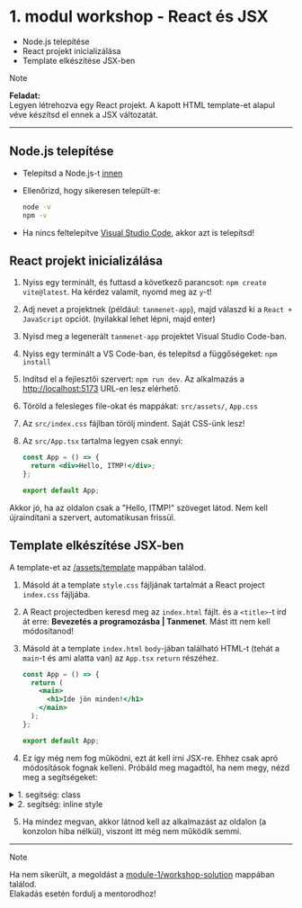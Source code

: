 # 1. modul workshop - React és JSX

- Node.js telepítése
- React projekt inicializálása
- Template elkészítése JSX-ben

> [!NOTE]  
> **Feladat:**  
> Legyen létrehozva egy React projekt. A kapott HTML template-et alapul véve készítsd el ennek a JSX változatát.

<hr />

## Node.js telepítése

- Telepítsd a Node.js-t [innen](https://nodejs.org/en)
- Ellenőrizd, hogy sikeresen települt-e:

  ```sh
  node -v
  npm -v
  ```

- Ha nincs feltelepítve [Visual Studio Code](https://code.visualstudio.com/), akkor azt is telepítsd!

## React projekt inicializálása

1. Nyiss egy terminált, és futtasd a következő parancsot: `npm create vite@latest`. Ha kérdez valamit, nyomd meg az `y`-t!
2. Adj nevet a projektnek (például: `tanmenet-app`), majd válaszd ki a `React + JavaScript` opciót. (nyilakkal lehet lépni, majd enter)
3. Nyisd meg a legenerált `tanmenet-app` projektet Visual Studio Code-ban.
4. Nyiss egy terminált a VS Code-ban, és telepítsd a függőségeket: `npm install`
5. Indítsd el a fejlesztői szervert: `npm run dev`. Az alkalmazás a [http://localhost:5173](http://localhost:5173) URL-en lesz elérhető.
6. Töröld a felesleges file-okat és mappákat: `src/assets/`, `App.css`
7. Az `src/index.css` fájlban törölj mindent. Saját CSS-ünk lesz!
8. Az `src/App.tsx` tartalma legyen csak ennyi:

   ```jsx
   const App = () => {
     return <div>Hello, ITMP!</div>;
   };

   export default App;
   ```

Akkor jó, ha az oldalon csak a "Hello, ITMP!" szöveget látod. Nem kell újraindítani a szervert, automatikusan frissül.

## Template elkészítése JSX-ben

A template-et az [/assets/template](../assets/template/) mappában találod.

1. Másold át a template `style.css` fájljának tartalmát a React project `index.css` fájljába.
2. A React projectedben keresd meg az `index.html` fájlt. és a `<title>`-t írd át erre: **Bevezetés a programozásba | Tanmenet**. Mást itt nem kell módosítanod!
3. Másold át a template `index.html` `body`-jában található HTML-t (tehát a `main`-t és ami alatta van) az `App.tsx` `return` részéhez.

   ```jsx
   const App = () => {
     return (
       <main>
         <h1>Ide jön minden!</h1>
       </main>
     );
   };

   export default App;
   ```

4. Ez így még nem fog működni, ezt át kell írni JSX-re. Ehhez csak apró módosítások fognak kelleni. Próbáld meg magadtól, ha nem megy, nézd meg a segítségeket:

<details>
<summary>1. segítség: class</summary>

Ahhoz szoktunk, hogy HTML-ben a tagekhez a `class` kulcsszóval rendelünk osztályokat. A JSX-ben ez nem így van, mivel a `class` JavaScript-ben egy "foglalt" kulcsszó, ezért a `className` attribútubot használjuk helyette. Tehát mindenhol, ahol most `class` van, át kell írni `className`-re.

</details>

<details>
<summary>2. segítség: inline style</summary>

A jelenlegi projektünkben 2 helyen használunk inline style-t. Ha HTML-ben tesszük ezt meg, akkor csak simán egy string-et használunk. Ezzel szemben JSX-ben egy JavaScript objectet kell átadni a style attribútumnak:

**HTML példa:**

```html
<div style="font-size: 12px; display: inline-block">Szia, inline style!</div>
```

**JSX példa:**

```jsx
<div style={{ fontSize: "12px", display: "inline-block" }}>
  Szia, inline style!
</div>
```

</details>

5. Ha mindez megvan, akkor látnod kell az alkalmazást az oldalon (a konzolon hiba nélkül), viszont itt még nem működik semmi.

<hr />

> [!NOTE]  
> Ha nem sikerült, a megoldást a [module-1/workshop-solution](./workshop-solution/) mappában találod.  
> Elakadás esetén fordulj a mentorodhoz!
